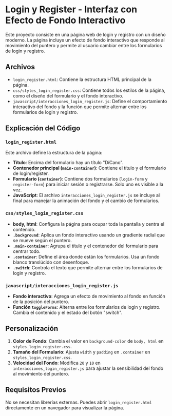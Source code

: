# Login y Register - Interfaz con Efecto de Fondo Interactivo

Este proyecto consiste en una página web de login y registro con un diseño moderno. La página incluye un efecto de fondo interactivo que responde al movimiento del puntero y permite al usuario cambiar entre los formularios de login y registro.

## Archivos

- `login_register.html`: Contiene la estructura HTML principal de la página.
- `css/styles_login_register.css`: Contiene todos los estilos de la página, como el diseño del formulario y el fondo interactivo.
- `javascript/interacciones_login_register.js`: Define el comportamiento interactivo del fondo y la función que permite alternar entre los formularios de login y registro.

## Explicación del Código

### `login_register.html`
Este archivo define la estructura de la página:

- **Título**: Encima del formulario hay un título "DïCano".
- **Contenedor principal (`main-container`)**: Contiene el título y el formulario de login/register.
- **Formulario (`container`)**: Contiene dos formularios (`login-form` y `register-form`) para iniciar sesión o registrarse. Solo uno es visible a la vez.
- **JavaScript**: El archivo `interacciones_login_register.js` se incluye al final para manejar la animación del fondo y el cambio de formularios.

### `css/styles_login_register.css`

- **body, html**: Configura la página para ocupar toda la pantalla y centra el contenido.
- **`.background`**: Aplica un fondo interactivo usando un gradiente radial que se mueve según el puntero.
- **`.main-container`**: Agrupa el título y el contenedor del formulario para centrar todo.
- **`.container`**: Define el área donde están los formularios. Usa un fondo blanco translúcido con desenfoque.
- **`.switch`**: Controla el texto que permite alternar entre los formularios de login y registro.

### `javascript/interacciones_login_register.js`

- **Fondo interactivo**: Agrega un efecto de movimiento al fondo en función de la posición del puntero.
- **Función `toggleForms`**: Alterna entre los formularios de login y registro. Cambia el contenido y el estado del botón "switch".

## Personalización

1. **Color de Fondo**: Cambia el valor en `background-color` de `body, html` en `styles_login_register.css`.
2. **Tamaño del Formulario**: Ajusta `width` y `padding` en `.container` en `styles_login_register.css`.
3. **Velocidad del Fondo**: Modifica `20` y `10` en `interacciones_login_register.js` para ajustar la sensibilidad del fondo al movimiento del puntero.

## Requisitos Previos
No se necesitan librerías externas. Puedes abrir `login_register.html` directamente en un navegador para visualizar la página.